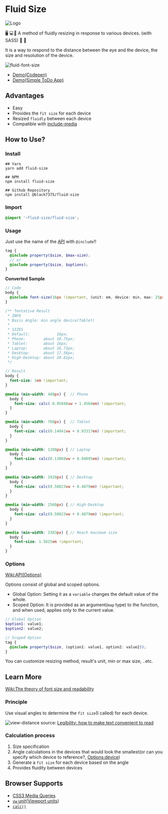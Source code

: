# Fluid Size

![Logo](https://user-images.githubusercontent.com/25581533/89294723-6d231e80-d64f-11ea-8a67-9333451f467a.png)

:desktop_computer: :computer::iphone: A method of fluidly resizing in response to various devices. (with SASS) :revolving_hearts: :eyes:

It is a way to respond to the distance between the eye and the device, the size and resolution of the device.

![fluid-font-size](https://user-images.githubusercontent.com/25581533/82766346-d8f63900-9e0d-11ea-9b3b-ceabd7832e4b.png)
- [Demo(Codepen)](https://codepen.io/black7375/pen/xxZoyow?editors=1100)
- [Demo(Simple ToDo App)](https://black7375.github.io/React-RxJS-Todo/)

## Advantages
- Easy
- Provides the `fit size` for each device
- Resized `fluidly` between each device
- Compatible with [include-media](https://github.com/eduardoboucas/include-media)

## How to Use?

### Install

```shell
## Yarn
yarn add fluid-size

## NPM
npm install fluid-size

## Github Repository
npm install @black7375/fluid-size
```

### Import

```scss
@import '~fluid-size/fluid-size';
```

### Usage

Just use the name of the [API](https://github.com/black7375/fluid-size/wiki/API) with `@include`!!

```scss
tag {
  @include property($size, $max-size);
  // or
  @include property($size, $options);
}
```

 **Converted Sample**

```scss
// Code
body {
  @include font-size(16px !important, (unit: em, device: min, max: 25px));
}

/** Tentative Result
 * INFO
 * Basis Angle: min angle device(Tablet)
 *
 * SIZES
 * Default:            16px;
 * Phone:        about 18.75px;
 * Tablet:       about 16px;
 * Laptop:       about 16.73px;
 * Desktop:      about 17.56px;
 * High-Desktop: about 20.82px;
 */

// Result
body {
  font-size: 1em !important;
}

@media (min-width: 480px) {  // Phone
  body {
    font-size: calc(-0.95048vw + 1.4568em) !important;
  }
}

@media (min-width: 768px) {  // Tablet
  body {
    font-size: calc(0.14041vw + 0.93317em) !important;
  }
}

@media (min-width: 1280px) { // Laptop
  body {
    font-size: calc(0.13069vw + 0.94095em) !important;
  }
}

@media (min-width: 1920px) { // Desktop
  body {
    font-size: calc(0.50823vw + 0.4879em) !important;
  }
}

@media (min-width: 2560px) { // High-Desktop
  body {
    font-size: calc(0.50823vw + 0.4879em) !important;
  }
}

@media (min-width: 3383px) { // Reach maximum size
  body {
    font-size: 1.5625em !important;
  }
}
```

### Options

[Wiki:API(Options)](https://github.com/black7375/fluid-size/wiki/API#options)

Options consist of global and scoped options.

- Global Option: Setting it as a `variable` changes the default value of the whole.
- Scoped Option: It is provided as an argument(`map` type) to the function, and when used, applies only to the current value.

```scss
// Global Option
$option1: value1;
$option2: value2;

// Scoped Option
tag {
  @include property($size, (option1: value1, option2: value2));
}
```

You can customize resizing method, result's unit, min or max size, ..etc.

## Learn More
[Wiki:The theory of font size and readability](https://github.com/black7375/fluid-size/wiki/The-theory-of-font-size-and-readability)

### Principle

Use visual angles to determine the `fit size`(I called) for each device.

![view-distance](https://user-images.githubusercontent.com/25581533/82766340-cc71e080-9e0d-11ea-8268-7c965e6544c0.jpeg)
source: [Legibility: how to make text convenient to read](https://uxdesign.cc/legibility-how-to-make-text-convenient-to-read-7f96b84bd8af)

### Calculation process

1. Size specification
2. Angle calculations in the devices that would look the smallest(or can you specify which device to reference?, [Options:device](https://github.com/black7375/Fluid-Size/wiki/API#2-device))
3. Generate a `fit size` for each device based on the angle
4. Provides fluidity between devices


## Browser Supports

- [CSS3 Media Queries](https://caniuse.com/#feat=css-mediaqueries)
- [`vw` unit](https://caniuse.com/#feat=mdn-css_types_length_vw)([Viewport units](https://caniuse.com/#feat=viewport-units))
- [`calc()`](https://caniuse.com/#feat=calc)
